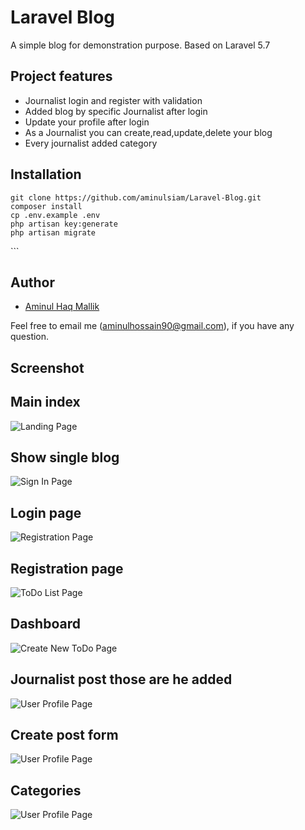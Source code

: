 # Laravel Blog

A simple blog for demonstration purpose. Based on Laravel 5.7

## Project features

- Journalist login and register with validation 
- Added blog by specific Journalist after login
- Update your profile after login  
- As a Journalist you can create,read,update,delete your blog
- Every journalist added category

<!-- ## Demo

You can try the live demo : [http://gentle-everglades-40337.herokuapp.com/](http://gentle-everglades-40337.herokuapp.com/)
 -->
 
<!-- ## Demo login info

user: contact@milon.im | password: password

 -->
## Installation

```
git clone https://github.com/aminulsiam/Laravel-Blog.git 
composer install
cp .env.example .env
php artisan key:generate
php artisan migrate
```

<!-- If you want dummy data, then run this-

```
php artisan db:seed --class=DummyDataSeeder
 -->```
<!-- 
## API Endpoints

This projects exposes some API endpoints. You could request those endpoints with the `api_token` passed as query parameters, like this- `/api/tags?api_token=YOUR_API_KEY`. The API key could be obtained from `/api/auth/token` endpoint. Available endpoints are-

```
/api/auth/token
/api/auth/reset-password
/api/auth/change-password

/api/tags
/api/categories
/api/users     // only accessible by admin
/api/posts
``` -->

## Author

- [Aminul Haq Mallik](https://aminulsiam.github.io/)

Feel free to email me (aminulhossain90@gmail.com), if you have any question.

## Screenshot

## Main index

![Landing Page](/screenshot/ss1.png)

## Show single blog 

![Sign In Page](/screenshot/ss2.png)

## Login page

![Registration Page](/screenshot/ss3.png)

## Registration page

![ToDo List Page](/screenshot/ss4.png)

## Dashboard

![Create New ToDo Page](/screenshot/ss5.png)

## Journalist post those are he added 

![User Profile Page](/screenshot/ss6.png)

## Create post form

![User Profile Page](/screenshot/ss7.png)

## Categories

![User Profile Page](/screenshot/ss8.png)



